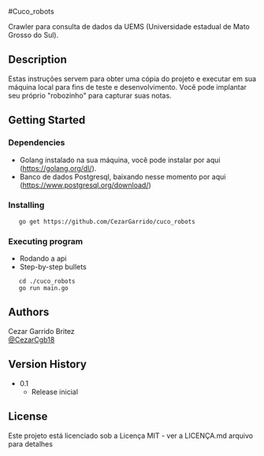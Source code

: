 #Cuco_robots

Crawler para consulta de dados da UEMS (Universidade estadual de Mato Grosso do Sul).

## Description

Estas instruções servem para obter uma cópia do projeto e executar em sua máquina local para fins de teste e desenvolvimento. Você pode implantar seu próprio "robozinho" para capturar suas notas.

## Getting Started

### Dependencies

* Golang instalado na sua máquina, você pode instalar por aqui (https://golang.org/dl/).
* Banco de dados Postgresql, baixando nesse momento por aqui (https://www.postgresql.org/download/)
### Installing

```
   go get https://github.com/CezarGarrido/cuco_robots

```
### Executing program

* Rodando a api
* Step-by-step bullets
```
   cd ./cuco_robots
   go run main.go
```

## Authors
Cezar Garrido Britez  
[@CezarCgb18](https://twitter.com/CezarCgb18)

## Version History

* 0.1
    * Release inicial

## License

Este projeto está licenciado sob a Licença MIT - ver a LICENÇA.md arquivo para detalhes
